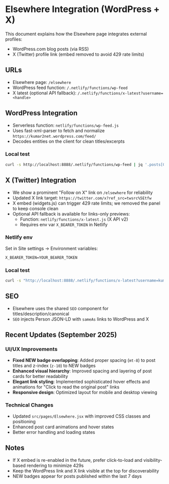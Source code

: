 # Elsewhere Integration (WordPress + X)

This document explains how the Elsewhere page integrates external profiles:
- WordPress.com blog posts (via RSS)
- X (Twitter) profile link (embed removed to avoid 429 rate limits)

## URLs
- Elsewhere page: `/elsewhere`
- WordPress feed function: `/.netlify/functions/wp-feed`
- X latest (optional API fallback): `/.netlify/functions/x-latest?username=<handle>`

## WordPress Integration
- Serverless function: `netlify/functions/wp-feed.js`
- Uses fast-xml-parser to fetch and normalize `https://kumar2net.wordpress.com/feed/`
- Decodes entities on the client for clean titles/excerpts

### Local test
```bash
curl -s http://localhost:8888/.netlify/functions/wp-feed | jq '.posts[0]'
```

## X (Twitter) Integration
- We show a prominent "Follow on X" link on `/elsewhere` for reliability
- Updated X link target: `https://twitter.com/x?ref_src=twsrc%5Etfw`
- X embed (widgets.js) can trigger 429 rate limits; we removed the panel to keep console clean
- Optional API fallback is available for links-only previews:
  - Function: `netlify/functions/x-latest.js` (X API v2)
  - Requires env var `X_BEARER_TOKEN` in Netlify

### Netlify env
Set in Site settings → Environment variables:
```
X_BEARER_TOKEN=YOUR_BEARER_TOKEN
```

### Local test
```bash
curl -s "http://localhost:8888/.netlify/functions/x-latest?username=kumar2net" | jq .
```

## SEO
- Elsewhere uses the shared `SEO` component for titles/description/canonical
- `SEO` injects Person JSON-LD with `sameAs` links to WordPress and X

## Recent Updates (September 2025)

### UI/UX Improvements
- **Fixed NEW badge overlapping**: Added proper spacing (`mt-8`) to post titles and z-index (`z-10`) to NEW badges
- **Enhanced visual hierarchy**: Improved spacing and layering of post cards for better readability
- **Elegant link styling**: Implemented sophisticated hover effects and animations for "Click to read the original post" links
- **Responsive design**: Optimized layout for mobile and desktop viewing

### Technical Changes
- Updated `src/pages/Elsewhere.jsx` with improved CSS classes and positioning
- Enhanced post card animations and hover states
- Better error handling and loading states

## Notes
- If X embed is re-enabled in the future, prefer click-to-load and visibility-based rendering to minimize 429s
- Keep the WordPress link and X link visible at the top for discoverability
- NEW badges appear for posts published within the last 7 days
